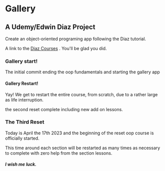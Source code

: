 # Gallery

## A Udemy/Edwin Diaz Project

Create an object-oriented programing app following the Diaz tutorial.

A link to the  [Diaz Courses](https://www.udemy.com/user/edwin166) . You'll be glad you did.

### Gallery start!
The initial commit ending the oop fundamentals and starting the gallery app

#### Gallery Restart!
Yay! We get to restart the entire course, from scratch, due to a rather large as life interruption.

the second reset complete including new add on lessons.

### The Third Reset

Today is April the 17th 2023 and the beginning of the reset oop course is officially started.

This time around each section will be restarted as many times as necessary to complete with zero help from the section lessons.

##### I wish me luck.